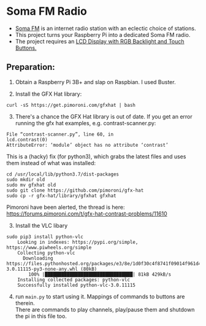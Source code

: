 
# Soma FM Radio
* [Soma FM](http://somafm.com) is an internet radio station with an eclectic choice of stations.
* This project turns your Raspberry Pi into a dedicated Soma FM radio.
* The project requires an [LCD Display with RGB Backlight and Touch Buttons.](<https://thepihut.com/products/gfx-hat-128x64-lcd-display-with-rgb-backlight-and-touch-buttons>)

## Preparation: 

 1. Obtain a Raspberry Pi 3B+ and slap on Raspbian. I used Buster.

 2. Install the GFX Hat library:
 
```
curl -sS https://get.pimoroni.com/gfxhat | bash
```

 3. There's a chance the  GFX Hat library is out of date.
    If you get an error running the gfx hat examples, e.g. contrast-scanner.py:
    
```
File “contrast-scanner.py”, line 60, in
lcd.contrast(0)
AttributeError: ‘module’ object has no attribute ‘contrast’
```

This is a (hacky) fix (for python3), which grabs the latest files and uses them instead of what was installed:

```
cd /usr/local/lib/python3.7/dist-packages
sudo mkdir old
sudo mv gfxhat old
sudo git clone https://github.com/pimoroni/gfx-hat
sudo cp -r gfx-hat/library/gfxhat gfxhat
```

Pimoroni have been alerted, the thread is here: https://forums.pimoroni.com/t/gfx-hat-contrast-problems/11610
   
 3. Install the VLC libary
``` 
sudo pip3 install python-vlc
    Looking in indexes: https://pypi.org/simple, https://www.piwheels.org/simple
    Collecting python-vlc
      Downloading https://files.pythonhosted.org/packages/e3/8e/1d0f30c4f8741f09014f961d49c55b1590d546e2199a54f396d288e978dd/python_vlc-3.0.11115-py3-none-any.whl (80kB)
        100% |████████████████████████████████| 81kB 429kB/s 
    Installing collected packages: python-vlc
    Successfully installed python-vlc-3.0.11115
```
 4. run `main.py` to start using it. 
    Mappings of commands to buttons are therein.  
    There are commands to play channels, play/pause them and shutdown the pi in this file too.